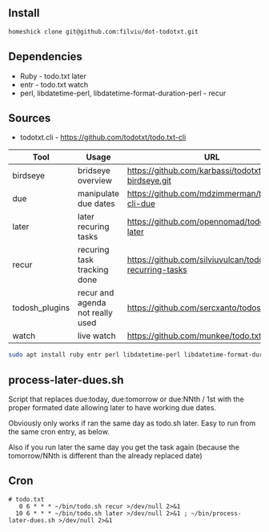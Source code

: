 ## Install

```bash
homeshick clone git@github.com:filviu/dot-todotxt.git
```

## Dependencies

* Ruby - todo.txt later
* entr - todo.txt watch
* perl, libdatetime-perl, libdatetime-format-duration-perl - recur

## Sources

- todotxt.cli - https://github.com/todotxt/todo.txt-cli

Tool | Usage | URL
-- | -- | --
birdseye | bridseye overview | https://github.com/karbassi/todotxt-birdseye.git
due | manipulate due dates | https://github.com/mdzimmerman/todo.txt-cli-due
later | later recuring tasks | https://github.com/opennomad/todo.txt-later
recur | recuring task tracking done | https://github.com/silviuvulcan/todo.txt-recurring-tasks
todosh_plugins | recur and agenda not really used | https://github.com/sercxanto/todosh_plugins
watch | live watch | https://github.com/munkee/todo.txt-watch

```bash
sudo apt install ruby entr perl libdatetime-perl libdatetime-format-duration-perl
```

## process-later-dues.sh

Script that replaces due:today, due:tomorrow or due:NNth / 1st with 
the proper formated date allowing later to have working due dates.

Obviously only works if ran the same day as todo.sh later. Easy to run 
from the same cron entry, as below.

Also if you run later the same day you get the task again (because
the tomorrow/NNth is different than the already replaced date)

## Cron

```
# todo.txt
   0 6 * * * ~/bin/todo.sh recur >/dev/null 2>&1
  10 6 * * * ~/bin/todo.sh later >/dev/null 2>&1 ; ~/bin/process-later-dues.sh >/dev/null 2>&1
```
